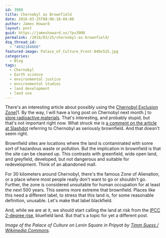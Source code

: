 ```yaml
---
id: 3908
title: Chernobyl as Brownfield
date: 2016-03-25T08:06:18-04:00
author: James Howard
layout: post
guid: https://jameshoward.us/?p=3908
permalink: /2016/03/25/chernobyl-as-brownfield/
dsq_thread_id:
  - "4692184666"
featured-image: Palace_of_Culture_Front-840x525.jpg
categories:
  - Blog
tags:
  - Chernobyl
  - Earth science
  - environmental justice
  - environmental studies
  - land development
  - land use
---
```

There's an interesting article about possibly using the [Chernobyl Exclusion Zone](https://en.wikipedia.org/wiki/Chernobyl_Exclusion_Zone)[1. By the way, I will have a long post on Chernobyl next month.] to [store radioactive materials](http://www.japantimes.co.jp/news/2016/03/24/world/area-around-chernobyl-plant-become-nuclear-dump/#.VvUlD5YrKsz).  That's interesting, and probably stupid, but that's not important right now.  What struck me is [a comment on the article at Slashdot](https://news.slashdot.org/comments.pl?sid=8915697&cid=51774941) referring to Chernobyl as seriously brownfield.  And that doesn't seem right.

Brownfield sites are locations where the land is contaminated with some sort of hazardous waste or pollution.  But the implication in brownfield is that the site can be cleaned up.  This contrasts with greenfield, wide open land, and greyfield, developed, but not dangerous and suitable for redevelopment.  Think of an abandoned mall.

For 30 kilometers around Chernobyl, there's the famous Zone of Alienation, or a place where most people really don't want to go or shouldn't go.  Further, the zone is considered unsuitable for human occupation for at least the next 500 years.  This seems more extreme that brownfield.  Places like this need a different label, to stress that this land is, for some reasonable definition, unusable.  Let's make that label blackfield.

And, while we are at it, we should start calling the land at risk from the [IPCC 2-degree rise](http://www.wri.org/ipcc-infographics), bluefield land.  But that's a topic for yet a different post.

_Image of the Palace of Culture on Lenin Square in Pripyat by [Timm Suess / Wikimedia Commons](https://commons.wikimedia.org/wiki/File:Palace_of_Culture_Front.jpg)._
